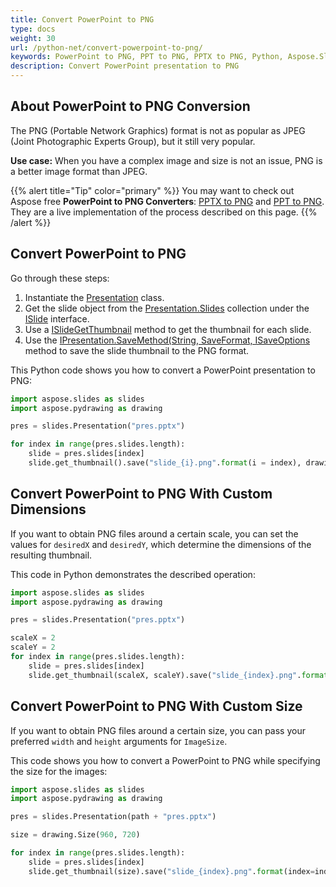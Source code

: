 ```yaml
---
title: Convert PowerPoint to PNG
type: docs
weight: 30
url: /python-net/convert-powerpoint-to-png/
keywords: PowerPoint to PNG, PPT to PNG, PPTX to PNG, Python, Aspose.Slides for Python via .NET
description: Convert PowerPoint presentation to PNG
---
```


## **About PowerPoint to PNG Conversion**

The PNG (Portable Network Graphics) format is not as popular as JPEG (Joint Photographic Experts Group), but it still very popular. 

**Use case:** When you have a complex image and size is not an issue, PNG is a better image format than JPEG. 

{{% alert title="Tip" color="primary" %}} You may want to check out Aspose free **PowerPoint to PNG Converters**: [PPTX to PNG](https://products.aspose.app/slides/conversion/pptx-to-png) and [PPT to PNG](https://products.aspose.app/slides/conversion/ppt-to-png). They are a live implementation of the process described on this page. {{% /alert %}}

## **Convert PowerPoint to PNG**

Go through these steps:

1. Instantiate the [Presentation](https://reference.aspose.com/slides/python-net/aspose.slides/presentation/) class.
2. Get the slide object from the [Presentation.Slides](https://reference.aspose.com/slides/python-net/aspose.slides/presentation/) collection under the [ISlide](https://reference.aspose.com/slides/python-net/aspose.slides/islide/) interface. 
3. Use a [ISlideGetThumbnail](https://reference.aspose.com/slides/python-net/aspose.slides/islide/) method to get the thumbnail for each slide. 
4. Use the [IPresentation.SaveMethod(String, SaveFormat, ISaveOptions](https://reference.aspose.com/slides/python-net/aspose.slides/ipresentation/) method to save the slide thumbnail to the PNG format. 

This Python code shows you how to convert a PowerPoint presentation to PNG:

```py
import aspose.slides as slides
import aspose.pydrawing as drawing

pres = slides.Presentation("pres.pptx")

for index in range(pres.slides.length):
    slide = pres.slides[index]
    slide.get_thumbnail().save("slide_{i}.png".format(i = index), drawing.imaging.ImageFormat.png)
```

## **Convert PowerPoint to PNG With Custom Dimensions**

If you want to obtain PNG files around a certain scale, you can set the values for `desiredX` and `desiredY`, which determine the dimensions of the resulting thumbnail. 

This code in Python demonstrates the described operation:

```py
import aspose.slides as slides
import aspose.pydrawing as drawing

pres = slides.Presentation("pres.pptx")

scaleX = 2
scaleY = 2
for index in range(pres.slides.length):
    slide = pres.slides[index]
    slide.get_thumbnail(scaleX, scaleY).save("slide_{index}.png".format(index=index), drawing.imaging.ImageFormat.png)
```

## **Convert PowerPoint to PNG With Custom Size**

If you want to obtain PNG files around a certain size, you can pass your preferred `width` and `height` arguments for `ImageSize`. 

This code shows you how to convert a PowerPoint to PNG while specifying the size for the images: 

```py
import aspose.slides as slides
import aspose.pydrawing as drawing

pres = slides.Presentation(path + "pres.pptx")

size = drawing.Size(960, 720)

for index in range(pres.slides.length):
    slide = pres.slides[index]
    slide.get_thumbnail(size).save("slide_{index}.png".format(index=index), drawing.imaging.ImageFormat.png)
```

